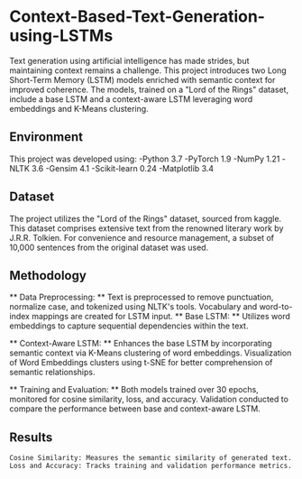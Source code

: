# Context-Based-Text-Generation-using-LSTMs
Text generation using artificial intelligence has made strides, but maintaining context remains a challenge. This project introduces two Long Short-Term Memory (LSTM) models enriched with semantic context for improved coherence. The models, trained on a "Lord of the Rings" dataset, include a base LSTM and a context-aware LSTM leveraging word embeddings and K-Means clustering.
## Environment
This project was developed using:
-Python 3.7
-PyTorch 1.9
-NumPy 1.21
-NLTK 3.6
-Gensim 4.1
-Scikit-learn 0.24
-Matplotlib 3.4

## Dataset

The project utilizes the "Lord of the Rings" dataset, sourced from kaggle. This dataset comprises extensive text from the renowned literary work by J.R.R. Tolkien. For convenience and resource management, a subset of 10,000 sentences from the original dataset was used.
## Methodology
** Data Preprocessing: **
        Text is preprocessed to remove punctuation, normalize case, and tokenized using NLTK's tools.
        Vocabulary and word-to-index mappings are created for LSTM input.
** Base LSTM: **
        Utilizes word embeddings to capture sequential dependencies within the text.

** Context-Aware LSTM: **
        Enhances the base LSTM by incorporating semantic context via K-Means clustering of word embeddings.
        Visualization of Word Embeddings clusters using t-SNE for better comprehension of semantic relationships.

** Training and Evaluation: **
        Both models trained over 30 epochs, monitored for cosine similarity, loss, and accuracy.
        Validation conducted to compare the performance between base and context-aware LSTM.

## Results

    Cosine Similarity: Measures the semantic similarity of generated text.
    Loss and Accuracy: Tracks training and validation performance metrics.

